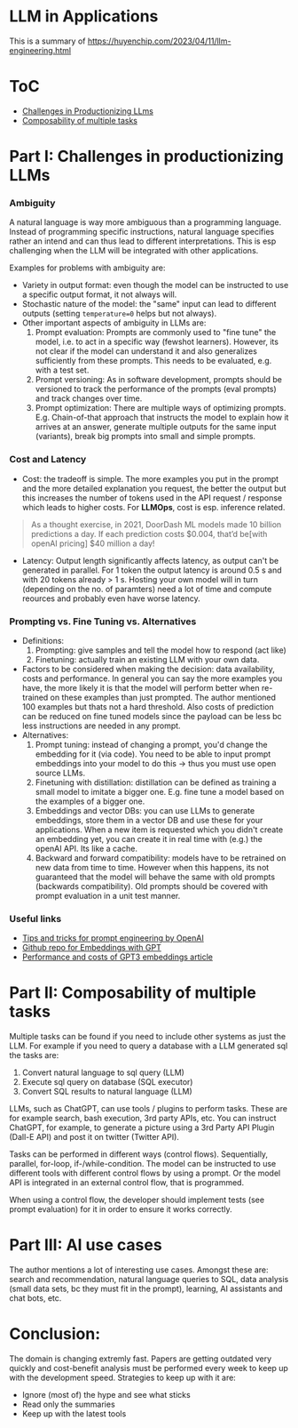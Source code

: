# LLM in Applications

This is a summary of https://huyenchip.com/2023/04/11/llm-engineering.html

# ToC

- [Challenges in Productionizing LLms](#part-i-challenges-in-productionizing-llms)
- [Composability of multiple tasks](#part-ii-composability-of-multiple-tasks)


# Part I: Challenges in productionizing LLMs

### Ambiguity
A natural language is way more ambiguous than a programming language. Instead of programming specific instructions, natural language specifies rather an intend and can thus lead to different interpretations. This is esp challenging when the LLM will be integrated with other applications. 

Examples for problems with ambiguity are:
- Variety in output format: even though the model can be instructed to use a specific output format, it not always will.
- Stochastic nature of the model: the "same" input can lead to different outputs (setting `temperature=0` helps but not always).
- Other important aspects of ambiguity in LLMs are:
    1. Prompt evaluation: Prompts are commonly used to "fine tune" the model, i.e. to act in a specific way (fewshot learners). However, its not clear if the model can understand it and also generalizes sufficiently from these prompts. This needs to be evaluated, e.g. with a test set. 
    2. Prompt versioning: As in software development, prompts should be versioned to track the performance of the prompts (eval prompts) and track changes over time.
    3. Prompt optimization: There are multiple ways of optimizing prompts. E.g. Chain-of-that approach that instructs the model to explain how it arrives at an answer, generate multiple outputs for the same input (variants), break big prompts into small and simple prompts.

### Cost and Latency
- Cost: the tradeoff is simple. The more examples you put in the prompt and the more detailed explanation you request, the better the output but this increases the number of tokens used in the API request / response which leads to higher costs. For **LLMOps**, cost is esp. inference related. 
> As a thought exercise, in 2021, DoorDash ML models made 10 billion predictions a day. If each prediction costs $0.004, that’d be[with openAI pricing] $40 million a day!
- Latency: Output length significantly affects latency, as output can't be generated in parallel. For 1 token the output latency is around 0.5 s and with 20 tokens already > 1 s. Hosting your own model will in turn (depending on the no. of paramters) need a lot of time and compute reources and probably even have worse latency.

### Prompting vs. Fine Tuning vs. Alternatives
- Definitions: 
    1. Prompting: give samples and tell the model how to respond (act like)
    2. Finetuning: actually train an existing LLM with your own data.
- Factors to be considered when making the decision: data availability, costs and performance. In general you can say the more examples you have, the more likely it is that the model will perform better when re-trained on these examples than just prompted. The author mentioned 100 examples but thats not a hard threshold. Also costs of prediction can be reduced on fine tuned models since the payload can be less bc less instructions are needed in any prompt.
- Alternatives: 
    1. Prompt tuning: instead of changing a prompt, you'd change the embedding for it (via code). You need to be able to input prompt embeddings into your model to do this -> thus you must use open source LLMs.
    2. Finetuning with distillation: distillation can be defined as training a small model to imitate a bigger one. E.g. fine tune a model based on the examples of a bigger one. 
    3. Embeddings and vector DBs: you can use LLMs to generate embeddings, store them in a vector DB and use these for your applications. When a new item is requested which you didn't create an embedding yet, you can create it in real time with (e.g.) the openAI API. Its like a cache. 
    4. Backward and forward compatibility: models have to be retrained on new data from time to time. However when this happens, its not guaranteed that the model will behave the same with old prompts (backwards compatibility). Old prompts should be covered with prompt evaluation in a unit test manner.  


### Useful links

- [Tips and tricks for prompt engineering by OpenAI](https://github.com/openai/openai-cookbook/blob/main/techniques_to_improve_reliability.md#how-to-improve-reliability-on-complex-tasks)
- [Github repo for Embeddings with GPT](https://github.com/Muennighoff/sgpt)
- [Performance and costs of GPT3 embeddings article](https://medium.com/@nils_reimers/openai-gpt-3-text-embeddings-really-a-new-state-of-the-art-in-dense-text-embeddings-6571fe3ec9d9
)

# Part II: Composability of multiple tasks

Multiple tasks can be found if you need to include other systems as just the LLM. For example if you need to query a database with a LLM generated sql the tasks are: 
1. Convert natural language to sql query (LLM)
2. Execute sql query on database (SQL executor)
3. Convert SQL results to natural language (LLM)

LLMs, such as ChatGPT, can use tools / plugins to perform tasks. These are for example search, bash execution, 3rd party APIs, etc. You can instruct ChatGPT, for example, to generate a picture using a 3rd Party API Plugin (Dall-E API) and post it on twitter (Twitter API).

Tasks can be performed in different ways (control flows). Sequentially, parallel, for-loop, if-/while-condition. 
The model can be instructed to use different tools with different control flows by using a prompt. Or the model API is integrated in an external control flow, that is programmed.

When using a control flow, the developer should implement tests (see prompt evaluation) for it in order to ensure it works correctly. 
 
# Part III: AI use cases

The author mentions a lot of interesting use cases. Amongst these are: search and recommendation, natural language queries to SQL, data analysis (small data sets, bc they must fit in the prompt), learning, AI assistants and chat bots, etc.


# Conclusion:

The domain is changing extremly fast. Papers are getting outdated very quickly and cost-benefit analysis must be performed every week to keep up with the development speed. Strategies to keep up with it are:

- Ignore (most of) the hype and see what sticks
- Read only the summaries
- Keep up with the latest tools